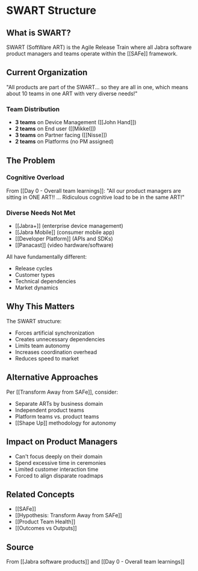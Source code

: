 # SWART Structure

## What is SWART?

SWART (SoftWare ART) is the Agile Release Train where all Jabra software product managers and teams operate within the [[SAFe]] framework.

## Current Organization

"All products are part of the SWART... so they are all in one, which means about 10 teams in one ART with very diverse needs!"

### Team Distribution
- **3 teams** on Device Management ([[John Hand]])
- **2 teams** on End user ([[Mikkel]])
- **3 teams** on Partner facing ([[Nisse]])
- **2 teams** on Platforms (no PM assigned)

## The Problem

### Cognitive Overload
From [[Day 0 - Overall team learnings]]: "All our product managers are sitting in ONE ART!! ... Ridiculous cognitive load to be in the same ART!"

### Diverse Needs Not Met
- [[Jabra+]] (enterprise device management)
- [[Jabra Mobile]] (consumer mobile app)
- [[Developer Platform]] (APIs and SDKs)
- [[Panacast]] (video hardware/software)

All have fundamentally different:
- Release cycles
- Customer types
- Technical dependencies
- Market dynamics

## Why This Matters

The SWART structure:
- Forces artificial synchronization
- Creates unnecessary dependencies
- Limits team autonomy
- Increases coordination overhead
- Reduces speed to market

## Alternative Approaches

Per [[Transform Away from SAFe]], consider:
- Separate ARTs by business domain
- Independent product teams
- Platform teams vs. product teams
- [[Shape Up]] methodology for autonomy

## Impact on Product Managers

- Can't focus deeply on their domain
- Spend excessive time in ceremonies
- Limited customer interaction time
- Forced to align disparate roadmaps

## Related Concepts
- [[SAFe]]
- [[Hypothesis: Transform Away from SAFe]]
- [[Product Team Health]]
- [[Outcomes vs Outputs]]

## Source
From [[Jabra software products]] and [[Day 0 - Overall team learnings]]